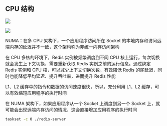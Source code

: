 ## CPU 结构

![](https://github.com/ltf9651/Blog/blob/master/Redis/Core/cpu.jpg)

![](https://github.com/ltf9651/Blog/blob/master/Redis/Core/cpu2.jpg)

NUMA：在多 CPU 架构下，一个应用程序访问所在 Socket 的本地内存和访问远端内存的延迟并不一致，这个架构称为非统一内存访问架构

在 CPU 多核的环境下，Redis 实例被频繁调度到不同 CPU 核上运行，每次切换就会发生上下文切换，需要重新获取 Redis 实例之前的运行信息。通过绑定 Redis 实例和 CPU 核，可以减少上下文切换次数，有效降低 Redis 的尾延迟，同时也能降低平均延迟、提升吞吐率，进而提升 Redis 性能

L1、L2 缓存中的指令和数据的访问速度很快，所以，充分利用 L1、L2 缓存，可以有效缩短应用程序的执行时间

在 NUMA 架构下，如果应用程序从一个 Socket 上调度到另一个 Socket 上，就可能会出现远端内存访问的情况，这会直接增加应用程序的执行时间

```sh
taskset -c 0 ./redis-server
```
